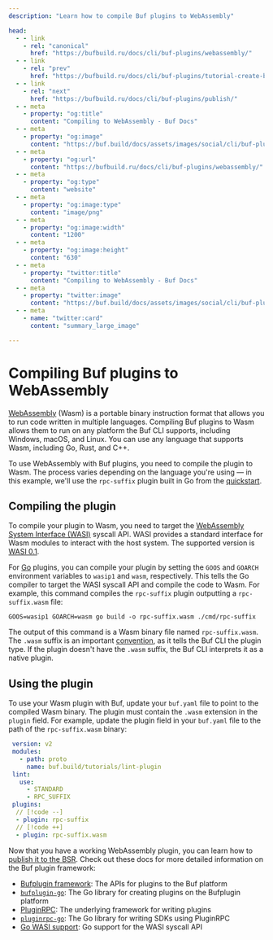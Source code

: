 ```yaml
---
description: "Learn how to compile Buf plugins to WebAssembly"

head:
  - - link
    - rel: "canonical"
      href: "https://bufbuild.ru/docs/cli/buf-plugins/webassembly/"
  - - link
    - rel: "prev"
      href: "https://bufbuild.ru/docs/cli/buf-plugins/tutorial-create-buf-plugin/"
  - - link
    - rel: "next"
      href: "https://bufbuild.ru/docs/cli/buf-plugins/publish/"
  - - meta
    - property: "og:title"
      content: "Compiling to WebAssembly - Buf Docs"
  - - meta
    - property: "og:image"
      content: "https://buf.build/docs/assets/images/social/cli/buf-plugins/webassembly.png"
  - - meta
    - property: "og:url"
      content: "https://bufbuild.ru/docs/cli/buf-plugins/webassembly/"
  - - meta
    - property: "og:type"
      content: "website"
  - - meta
    - property: "og:image:type"
      content: "image/png"
  - - meta
    - property: "og:image:width"
      content: "1200"
  - - meta
    - property: "og:image:height"
      content: "630"
  - - meta
    - property: "twitter:title"
      content: "Compiling to WebAssembly - Buf Docs"
  - - meta
    - property: "twitter:image"
      content: "https://buf.build/docs/assets/images/social/cli/buf-plugins/webassembly.png"
  - - meta
    - name: "twitter:card"
      content: "summary_large_image"

---
```


# Compiling Buf plugins to WebAssembly

[WebAssembly](https://webassembly.org/) (Wasm) is a portable binary instruction format that allows you to run code written in multiple languages. Compiling Buf plugins to Wasm allows them to run on any platform the Buf CLI supports, including Windows, macOS, and Linux. You can use any language that supports Wasm, including Go, Rust, and C++.

To use WebAssembly with Buf plugins, you need to compile the plugin to Wasm. The process varies depending on the language you're using — in this example, we'll use the `rpc-suffix` plugin built in Go from the [quickstart](../tutorial-create-buf-plugin/).

## Compiling the plugin

To compile your plugin to Wasm, you need to target the [WebAssembly System Interface (WASI)](https://wasi.dev/) syscall API. WASI provides a standard interface for Wasm modules to interact with the host system. The supported version is [WASI 0.1](https://wasi.dev/interfaces#wasi-01).

For [Go](https://go.dev/wiki/WebAssembly#wasi-gooswasip1-port) plugins, you can compile your plugin by setting the `GOOS` and `GOARCH` environment variables to `wasip1` and `wasm`, respectively. This tells the Go compiler to target the WASI syscall API and compile the code to Wasm. For example, this command compiles the `rpc-suffix` plugin outputting a `rpc-suffix.wasm` file:

```console
GOOS=wasip1 GOARCH=wasm go build -o rpc-suffix.wasm ./cmd/rpc-suffix
```

The output of this command is a Wasm binary file named `rpc-suffix.wasm`. The `.wasm` suffix is an important [convention](https://webassembly.github.io/spec/core/binary/conventions.html), as it tells the Buf CLI the plugin type. If the plugin doesn't have the `.wasm` suffix, the Buf CLI interprets it as a native plugin.

## Using the plugin

To use your Wasm plugin with Buf, update your `buf.yaml` file to point to the compiled Wasm binary. The plugin must contain the `.wasm` extension in the `plugin` field. For example, update the plugin field in your `buf.yaml` file to the path of the `rpc-suffix.wasm` binary:

```yaml
 version: v2
 modules:
   - path: proto
     name: buf.build/tutorials/lint-plugin
 lint:
   use:
     - STANDARD
     - RPC_SUFFIX
 plugins:
  // [!code --]
  - plugin: rpc-suffix
  // [!code ++]
  - plugin: rpc-suffix.wasm
```

Now that you have a working WebAssembly plugin, you can learn how to [publish it to the BSR](../publish/). Check out these docs for more detailed information on the Buf plugin framework:

- [Bufplugin framework](https://github.com/bufbuild/bufplugin): The APIs for plugins to the Buf platform
- [`bufplugin-go`](https://github.com/bufbuild/bufplugin-go): The Go library for creating plugins on the Bufplugin platform
- [PluginRPC](https://github.com/pluginrpc): The underlying framework for writing plugins
- [`pluginrpc-go`](https://github.com/pluginrpc/pluginrpc-go): The Go library for writing SDKs using PluginRPC
- [Go WASI support](https://go.dev/wiki/WebAssembly#wasi-gooswasip1-port): Go support for the WASI syscall API
